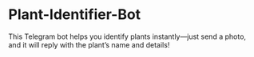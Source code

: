 # Plant-Identifier-Bot
This Telegram bot helps you identify plants instantly—just send a photo, and it will reply with the plant’s name and details!
